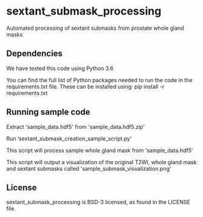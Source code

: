 # sextant_submask_processing
Automated processing of sextant submasks from prostate whole gland masks

## Dependencies
We have tested this code using Python 3.6

You can find the full list of Python packages needed to run the code in the requirements.txt file. These can be installed using:
pip install -r requirements.txt

## Running sample code
Extract 'sample_data.hdf5' from 'sample_data.hdf5.zip'

Run ‘sextant_submask_creation_sample_script.py'

This script will process sample whole gland mask from 'sample_data.hdf5'

This script will output a visualization of the original T2WI, whole gland mask and sextant submasks called 'sample_submask_visualization.png'

## License
sextant_submask_processing is BSD-3 licensed, as found in the LICENSE file.
